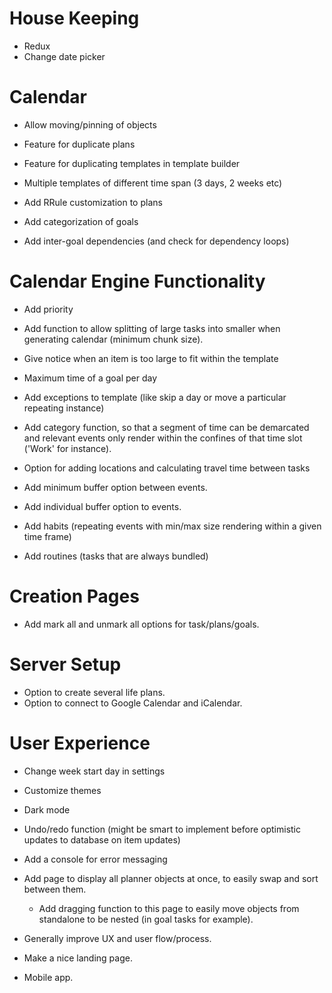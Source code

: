 # House Keeping

- Redux
- Change date picker

# Calendar

- Allow moving/pinning of objects

- Feature for duplicate plans
- Feature for duplicating templates in template builder

- Multiple templates of different time span (3 days, 2 weeks etc)

- Add RRule customization to plans

- Add categorization of goals
- Add inter-goal dependencies (and check for dependency loops)

# Calendar Engine Functionality

- Add priority
- Add function to allow splitting of large tasks into smaller when generating calendar (minimum chunk size).
- Give notice when an item is too large to fit within the template
- Maximum time of a goal per day

- Add exceptions to template (like skip a day or move a particular repeating instance)
- Add category function, so that a segment of time can be demarcated and relevant events
  only render within the confines of that time slot ('Work' for instance).

- Option for adding locations and calculating travel time between tasks

- Add minimum buffer option between events.
- Add individual buffer option to events.

- Add habits (repeating events with min/max size rendering within a given time frame)
- Add routines (tasks that are always bundled)

# Creation Pages

- Add mark all and unmark all options for task/plans/goals.

# Server Setup

- Option to create several life plans.
- Option to connect to Google Calendar and iCalendar.

# User Experience

- Change week start day in settings
- Customize themes
- Dark mode
- Undo/redo function (might be smart to implement before optimistic updates to database on item updates)

- Add a console for error messaging

- Add page to display all planner objects at once, to easily swap and sort between them.

  - Add dragging function to this page to easily move objects from standalone to be nested (in goal tasks for example).

- Generally improve UX and user flow/process.

- Make a nice landing page.

- Mobile app.
